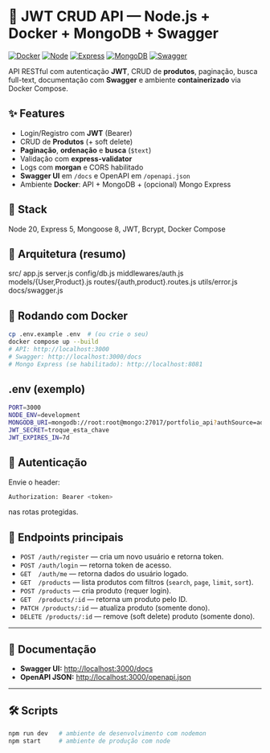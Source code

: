 # 🚀 JWT CRUD API — Node.js + Docker + MongoDB + Swagger
[![Docker](https://img.shields.io/badge/Docker-ready-2496ED)](https://www.docker.com/)
[![Node](https://img.shields.io/badge/Node-20.x-339933)](https://nodejs.org/)
[![Express](https://img.shields.io/badge/Express-5.x-000000)](https://expressjs.com/)
[![MongoDB](https://img.shields.io/badge/MongoDB-7.x-47A248)](https://www.mongodb.com/)
[![Swagger](https://img.shields.io/badge/OpenAPI-3.0-85EA2D)](https://swagger.io/)

API RESTful com autenticação **JWT**, CRUD de **produtos**, paginação, busca full-text, documentação com **Swagger** e ambiente **containerizado** via Docker Compose. 


## ✨ Features
- Login/Registro com **JWT** (Bearer)
- CRUD de **Produtos** (+ soft delete)
- **Paginação**, **ordenação** e **busca** (`$text`)
- Validação com **express-validator**
- Logs com **morgan** e CORS habilitado
- **Swagger UI** em `/docs` e OpenAPI em `/openapi.json`
- Ambiente **Docker**: API + MongoDB + (opcional) Mongo Express

## 🧱 Stack
Node 20, Express 5, Mongoose 8, JWT, Bcrypt, Docker Compose

## 🧭 Arquitetura (resumo)
src/
app.js
server.js
config/db.js
middlewares/auth.js
models/{User,Product}.js
routes/{auth,product}.routes.js
utils/error.js
docs/swagger.js


## 🐳 Rodando com Docker
```bash
cp .env.example .env  # (ou crie o seu)
docker compose up --build
# API: http://localhost:3000
# Swagger: http://localhost:3000/docs
# Mongo Express (se habilitado): http://localhost:8081
```
## .env (exemplo)
```bash
PORT=3000
NODE_ENV=development
MONGODB_URI=mongodb://root:root@mongo:27017/portfolio_api?authSource=admin
JWT_SECRET=troque_esta_chave
JWT_EXPIRES_IN=7d
```
## 🔑 Autenticação
Envie o header:

```bash
Authorization: Bearer <token>
```
nas rotas protegidas.

## 🧪 Endpoints principais
- `POST /auth/register` — cria um novo usuário e retorna token.
- `POST /auth/login` — retorna token de acesso.
- `GET  /auth/me` — retorna dados do usuário logado.
- `GET  /products` — lista produtos com filtros (`search`, `page`, `limit`, `sort`).
- `POST /products` — cria produto (requer login).
- `GET  /products/:id` — retorna um produto pelo ID.
- `PATCH /products/:id` — atualiza produto (somente dono).
- `DELETE /products/:id` — remove (soft delete) produto (somente dono).

---

## 📑 Documentação
- **Swagger UI:** [http://localhost:3000/docs](http://localhost:3000/docs)
- **OpenAPI JSON:** [http://localhost:3000/openapi.json](http://localhost:3000/openapi.json)

---

## 🛠️ Scripts
```bash
npm run dev   # ambiente de desenvolvimento com nodemon
npm start     # ambiente de produção com node
```